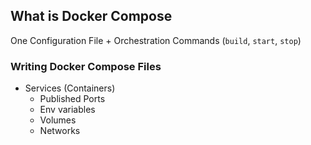 ## What is Docker Compose

One Configuration File + Orchestration Commands (`build`, `start`, `stop`)

### Writing Docker Compose Files

- Services (Containers)
  - Published Ports
  - Env variables
  - Volumes
  - Networks
